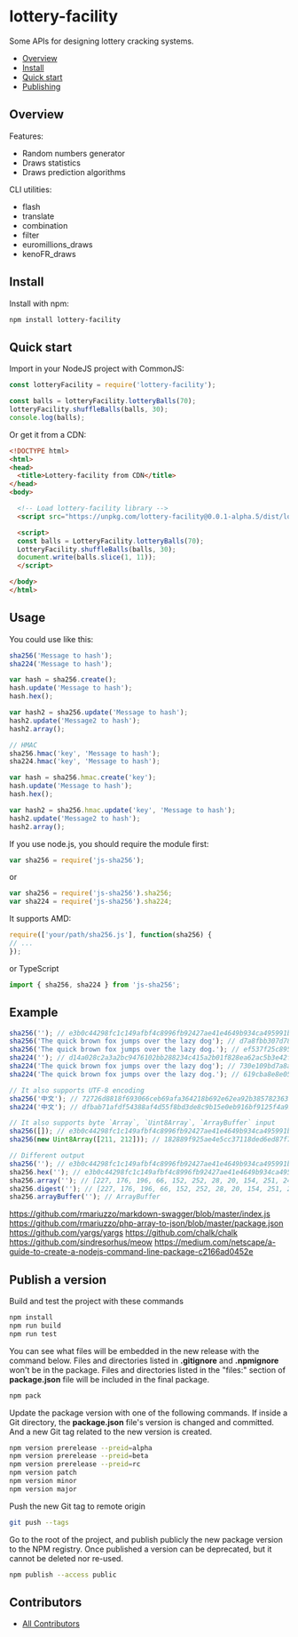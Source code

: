 # lottery-facility
Some APIs for designing lottery cracking systems.


<!-- TOC -->
- [Overview](#overview)
- [Install](#install)
- [Quick start](#quick-start)
- [Publishing](#publish-a-version)


## Overview

Features:
* Random numbers generator
* Draws statistics
* Draws prediction algorithms

CLI utilities:
* flash
* translate
* combination
* filter
* euromillions_draws
* kenoFR_draws


## Install

Install with npm:

```sh
npm install lottery-facility
```


## Quick start

Import in your NodeJS project with CommonJS:

```js
const lotteryFacility = require('lottery-facility');

const balls = lotteryFacility.lotteryBalls(70);
lotteryFacility.shuffleBalls(balls, 30);
console.log(balls);
```

Or get it from a CDN:

```html
<!DOCTYPE html>
<html>
<head>
  <title>Lottery-facility from CDN</title>
</head>
<body>

  <!-- Load lottery-facility library -->
  <script src="https://unpkg.com/lottery-facility@0.0.1-alpha.5/dist/lotteryfacility-webbundle.min.js"></script>

  <script>
  const balls = LotteryFacility.lotteryBalls(70);
  LotteryFacility.shuffleBalls(balls, 30);
  document.write(balls.slice(1, 11));
  </script>

</body>
</html>
```





## Usage
You could use like this:
```JavaScript
sha256('Message to hash');
sha224('Message to hash');

var hash = sha256.create();
hash.update('Message to hash');
hash.hex();

var hash2 = sha256.update('Message to hash');
hash2.update('Message2 to hash');
hash2.array();

// HMAC
sha256.hmac('key', 'Message to hash');
sha224.hmac('key', 'Message to hash');

var hash = sha256.hmac.create('key');
hash.update('Message to hash');
hash.hex();

var hash2 = sha256.hmac.update('key', 'Message to hash');
hash2.update('Message2 to hash');
hash2.array();
```
If you use node.js, you should require the module first:
```JavaScript
var sha256 = require('js-sha256');
```
or 
```JavaScript
var sha256 = require('js-sha256').sha256;
var sha224 = require('js-sha256').sha224;
```
It supports AMD:
```JavaScript
require(['your/path/sha256.js'], function(sha256) {
// ...
});
```
or TypeScript
```TypeScript
import { sha256, sha224 } from 'js-sha256';
```


<!--
lib/ is intended for code that can run as-is
src/ is intended for code that needs to be manipulated before it can be used
build/ is for any scripts or tooling needed to build your project
dist/ is for compiled modules that can be used with other systems.
bin/ is for any executable scripts, or compiled binaries used with, or built from your module.
test/ is for all of your project/module's test scripts
unit/ is a sub-directory for unit tests
integration/ is a sub-directory for integration tests
env/ is for any environment that's needed for testing
-->


## Example
```JavaScript
sha256(''); // e3b0c44298fc1c149afbf4c8996fb92427ae41e4649b934ca495991b7852b855
sha256('The quick brown fox jumps over the lazy dog'); // d7a8fbb307d7809469ca9abcb0082e4f8d5651e46d3cdb762d02d0bf37c9e592
sha256('The quick brown fox jumps over the lazy dog.'); // ef537f25c895bfa782526529a9b63d97aa631564d5d789c2b765448c8635fb6c
sha224(''); // d14a028c2a3a2bc9476102bb288234c415a2b01f828ea62ac5b3e42f
sha224('The quick brown fox jumps over the lazy dog'); // 730e109bd7a8a32b1cb9d9a09aa2325d2430587ddbc0c38bad911525
sha224('The quick brown fox jumps over the lazy dog.'); // 619cba8e8e05826e9b8c519c0a5c68f4fb653e8a3d8aa04bb2c8cd4c

// It also supports UTF-8 encoding
sha256('中文'); // 72726d8818f693066ceb69afa364218b692e62ea92b385782363780f47529c21
sha224('中文'); // dfbab71afdf54388af4d55f8bd3de8c9b15e0eb916bf9125f4a959d4

// It also supports byte `Array`, `Uint8Array`, `ArrayBuffer` input
sha256([]); // e3b0c44298fc1c149afbf4c8996fb92427ae41e4649b934ca495991b7852b855
sha256(new Uint8Array([211, 212])); // 182889f925ae4e5cc37118ded6ed87f7bdc7cab5ec5e78faef2e50048999473f

// Different output
sha256(''); // e3b0c44298fc1c149afbf4c8996fb92427ae41e4649b934ca495991b7852b855
sha256.hex(''); // e3b0c44298fc1c149afbf4c8996fb92427ae41e4649b934ca495991b7852b855
sha256.array(''); // [227, 176, 196, 66, 152, 252, 28, 20, 154, 251, 244, 200, 153, 111, 185, 36, 39, 174, 65, 228, 100, 155, 147, 76, 164, 149, 153, 27, 120, 82, 184, 85]
sha256.digest(''); // [227, 176, 196, 66, 152, 252, 28, 20, 154, 251, 244, 200, 153, 111, 185, 36, 39, 174, 65, 228, 100, 155, 147, 76, 164, 149, 153, 27, 120, 82, 184, 85]
sha256.arrayBuffer(''); // ArrayBuffer
```



https://github.com/rmariuzzo/markdown-swagger/blob/master/index.js
https://github.com/rmariuzzo/php-array-to-json/blob/master/package.json
https://github.com/yargs/yargs
https://github.com/chalk/chalk
https://github.com/sindresorhus/meow
https://medium.com/netscape/a-guide-to-create-a-nodejs-command-line-package-c2166ad0452e











## Publish a version

Build and test the project with these commands
```sh
npm install
npm run build
npm run test
```

You can see what files will be embedded in the new release with the command below. Files and directories listed in **.gitignore** and **.npmignore** won't be in the package. Files and directories listed in the "files:" section of **package.json** file will be included in the final package.
```sh
npm pack
```

Update the package version with one of the following commands. If inside a Git directory, the **package.json** file's version is changed and committed. And a new Git tag related to the new version is created.
```sh
npm version prerelease --preid=alpha
npm version prerelease --preid=beta
npm version prerelease --preid=rc
npm version patch
npm version minor
npm version major
```

Push the new Git tag to remote origin
```sh
git push --tags
```

Go to the root of the project, and publish publicly the new package version to the NPM registry. Once published a version can be deprecated, but it cannot be deleted nor re-used.
```sh
npm publish --access public
```


## Contributors

* [All Contributors](./AUTHORS)

